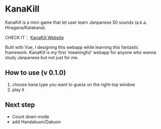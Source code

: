 # KanaKill

KanaKill is a mini-game that let user learn Janpanese 50 sounds (a.k.a. Hiragana/Katakana).

CHECK IT： [KanaKill Website](https://kanakill.netlify.app/)

Built with Vue, I designing this webapp while learning this fantastic framework. KanaKill is my first 'meaningful' webapp for anyone who wanna study Janpanese but not just for me.

## How to use (v 0.1.0)

1. choose kana type you want to guess on the right-top window
2. play it

## Next step

- Count down mode
- add Handakuon/Dakuon
